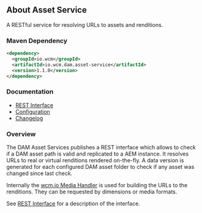 ## About Asset Service

A RESTful service for resolving URLs to assets and renditions.

### Maven Dependency

```xml
<dependency>
  <groupId>io.wcm</groupId>
  <artifactId>io.wcm.dam.asset-service</artifactId>
  <version>1.1.0</version>
</dependency>
```

### Documentation

* [REST Interface][rest-interface]
* [Configuration][configuration]
* [Changelog][changelog]


### Overview

The DAM Asset Services publishes a REST interface which allows to check if a DAM asset path is valid and replicated to a AEM instance. It resolves URLs to real or virtual renditions rendered on-the-fly. A data version is generated for each configured DAM asset folder to check if any asset was changed since last check.

Internally the [wcm.io Media Handler][media-handler] is used for building the URLs to the renditions. They can be requested by dimensions or media formats.

See [REST Interface][rest-interface] for a description of the interface.


[rest-interface]: rest-interface.html
[configuration]: configuration.html
[changelog]: changes-report.html
[media-handler]: http://wcm.io/handler/media/
